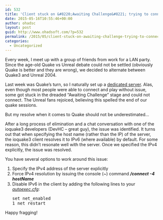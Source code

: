 ```yaml
---
id: 532
title: 'Client stuck on &#8220;Awaiting Challenge&#8221; trying to connect to ioquake3 server'
date: 2015-05-16T10:55:46+00:00
author: ohadsc
layout: post
guid: http://www.ohadsoft.com/?p=532
permalink: /2015/05/client-stuck-on-awaiting-challenge-trying-to-connect-to-ioquake3-server/
categories:
  - Uncategorized
---
```

Every week, I meet up with a group of friends from work for a LAN party. Since the age-old Quake vs Unreal debate could not be settled (obviously Quake is better and they are wrong), we decided to alternate between Quake3 and Unreal 2004.

Last week was Quake&#8217;s turn, so I naturally set up a [dedicated server](http://www.quake3world.com/q3guide/servers.html). Alas, even though most people were able to connect and play without issue, some got stuck in the dreaded &#8220;Awaiting Challenge&#8221; stage and could not connect. The Unreal fans rejoiced, believing this spelled the end of our quake sessions.

But my resolve when it comes to Quake should not be underestimated&#8230;

After a long process of elimination and a chat conversation with one of the ioquake3 developers (DevHC &#8211; great guy), the issue was identified. It turns out that when specifying the host name (rather than the IP) of the server, the ioquake3 client resolves it to IPv6 (where available) by default. For some reason, this didn&#8217;t resonate well with the server. Once we specified the IPv4 explicitly, the issue was resolved.

You have several options to work around this issue:

  1. Specify the IPv4 address of the server explicitly
  2. Force IPv4 resolution by issuing the console (~) command **_/connect -4 hostName_**
  3. Disable IPv6 in the client by adding the following lines to your _[autoexec.cfg](http://www.quake3world.com/q3guide/configs.html)_: <pre class="brush: plain; title: ; notranslate" title="">set net_enabled 1
net_restart</pre>

Happy fragging!